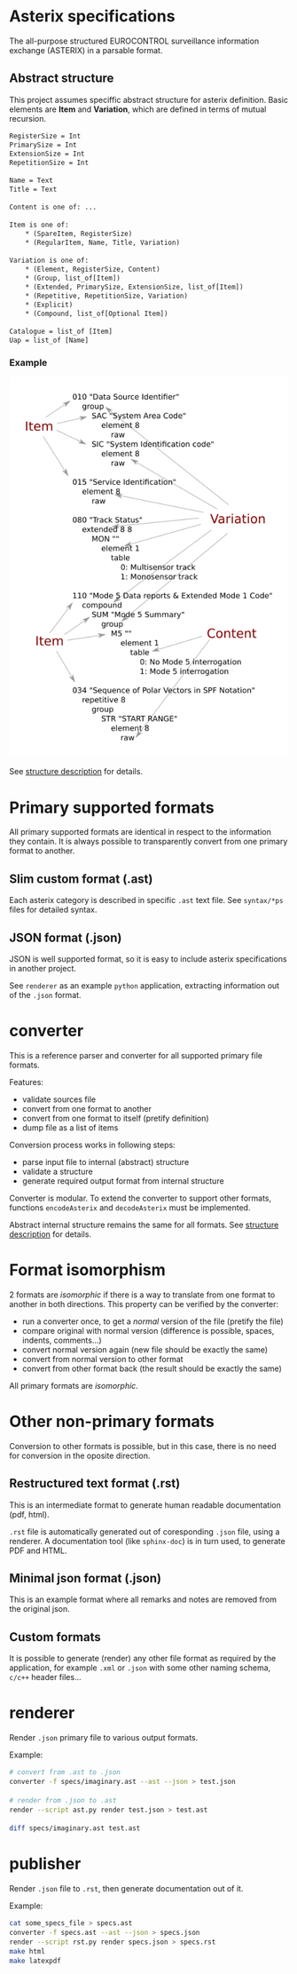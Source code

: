 # Asterix specifications

The all-purpose structured EUROCONTROL surveillance information exchange (ASTERIX)
in a parsable format.

## Abstract structure

This project assumes speciffic abstract structure for asterix definition.
Basic elements are **Item** and **Variation**, which are defined
in terms of mutual recursion.

```
RegisterSize = Int
PrimarySize = Int
ExtensionSize = Int
RepetitionSize = Int

Name = Text
Title = Text

Content is one of: ...

Item is one of:
    * (SpareItem, RegisterSize)
    * (RegularItem, Name, Title, Variation)

Variation is one of:
    * (Element, RegisterSize, Content)
    * (Group, list_of[Item])
    * (Extended, PrimarySize, ExtensionSize, list_of[Item])
    * (Repetitive, RepetitionSize, Variation)
    * (Explicit)
    * (Compound, list_of[Optional Item])

Catalogue = list_of [Item]
Uap = list_of [Name]
```

### Example

![asterix example](/doc/asterix-example.svg.png)

See [structure description][structure] for details.

# Primary supported formats

All primary supported formats are identical in respect to the information they contain.
It is always possible to transparently convert from one primary format to another.

## Slim custom format (.ast)

Each asterix category is described in specific `.ast` text file.
See `syntax/*ps` files for detailed syntax.

## JSON format (.json)

JSON is well supported format, so it is easy to include asterix specifications
in another project.

See `renderer` as an example `python` application, extracting information out
of the `.json` format.


# converter

This is a reference parser and converter for all supported primary file formats.

Features:

- validate sources file
- convert from one format to another
- convert from one format to itself (pretify definition)
- dump file as a list of items

Conversion process works in following steps:

- parse input file to internal (abstract) structure
- validate a structure
- generate required output format from internal structure

Converter is modular. To extend the converter to support other formats,
functions `encodeAsterix` and `decodeAsterix` must be implemented.

Abstract internal structure remains the same for all formats.
See [structure description][structure] for details.

# Format isomorphism

2 formats are *isomorphic* if there is a way to translate from one format to another
in both directions. This property can be verified by the converter:

- run a converter once, to get a *normal* version of the file (pretify the file)
- compare original with normal version (difference is possible, spaces, indents, comments...)
- convert normal version again (new file should be exactly the same)
- convert from normal version to other format
- convert from other format back (the result should be exactly the same)

All primary formats are *isomorphic*.

# Other non-primary formats

Conversion to other formats is possible, but in this case, there is no need for
conversion in the oposite direction.

## Restructured text format (.rst)

This is an intermediate format to generate human readable documentation (pdf, html).

`.rst` file is automatically generated out of coresponding `.json` file, using a renderer.
A documentation tool (like `sphinx-doc`) is in turn used, to generate PDF and HTML.

## Minimal json format (.json)

This is an example format where all remarks and notes are removed from the
original json.

## Custom formats

It is possible to generate (render) any other file format as required by the application,
for example `.xml` or `.json` with some other naming schema, `c/c++` header files...


# renderer

Render `.json` primary file to various output formats.

Example:

```bash
# convert from .ast to .json
converter -f specs/imaginary.ast --ast --json > test.json

# render from .json to .ast
render --script ast.py render test.json > test.ast

diff specs/imaginary.ast test.ast
```


# publisher

Render `.json` file to `.rst`, then generate documentation out of it.

Example:

```bash
cat some_specs_file > specs.ast
converter -f specs.ast --ast --json > specs.json
render --script rst.py render specs.json > specs.rst
make html
make latexpdf
```

[structure]: ./STRUCTURE.md

